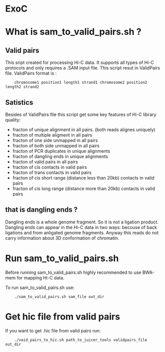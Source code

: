 # ExoC

# What is sam_to_valid_pairs.sh ?

## Valid pairs

This sript created for processing Hi-C data. It supports all types of Hi-C protocols and only requires a .SAM input file.
This script resut in ValidPairs file. ValidPairs format is :


```
    chromosome1 position1 length1 strand1 chromosome2 position2 length2 strand2
```
## Satistics

Besides of ValidPairs file this script get some key features of Hi-C library quality:

- fracton of unique alignment in all pairs. (both reads alignes uniquely)
- fracton of multiple aligment in all pairs
- fracton of one side unmapped in all pairs
- fracton of both side unmapped in all pairs
- fracton of PCR duplicates in unique alignments
- fracton of dangling ends in unique alignments
- fracton of valid pairs in all pairs
- fracton of cis contacts in valid pairs
- fracton of trans contacts in valid pairs
- fracton of cis short range (distance less than 20kb) contacts in valid pairs
- fracton of cis long range (distance more than 20kb) contacts in valid pairs

## that is dangling ends ?

Dangling ends is a whole genome fragment. So it is not a ligation product. Dangling ends can appear in the Hi-C data in two ways: becouse of back ligations and from anligated genome fragments. Anyway this reads do not carry information about 3D conformation of chromatin.

# Run sam_to_valid_pairs.sh

Before running sam_to_valid_pairs.sh highly recommended to use BWA-mem for mapping Hi-C data.

To run sam_to_valid_pairs.sh use:

```
    ./sam_to_valid_pairs.sh sam_file out_dir
```

# Get hic file from valid pairs

If you want to get .hic file from valid pairs run:

```
    ./vaid_pairs_to_hic.sh path_to_juicer_tools validpairs_file out_dir
```

